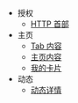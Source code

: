 - 授权
    - [HTTP 首部](授权/HTTP%20首部)
- 主页
    - [Tab 内容](主页/Tab%20内容)
    - [主页内容](主页/主页内容)
    - [我的卡片](主页/我的卡片)
- 动态
    - [动态详情](动态/动态详情)